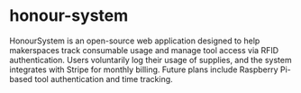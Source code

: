 # honour-system
HonourSystem is an open-source web application designed to help makerspaces track consumable usage and manage tool access via RFID authentication. Users voluntarily log their usage of supplies, and the system integrates with Stripe for monthly billing. Future plans include Raspberry Pi-based tool authentication and time tracking.
